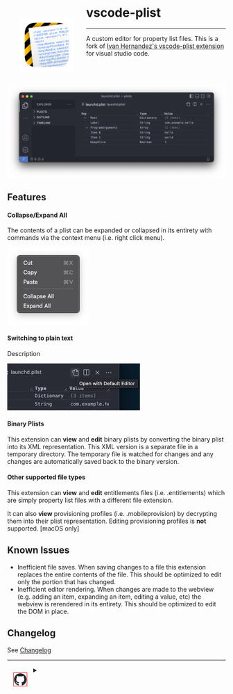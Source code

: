 # ![icon](ui/resources/icons/icon.png "icon") vscode-plist

---

A custom editor for property list files. This is a fork of [Ivan Hernandez's vscode-plist extension][ivhernandez.vscode-plist] for visual studio code.

![Custom Editor](images/editor.png "Custom Editor")

## Features

#### Collapse/Expand All

The contents of a plist can be expanded or collapsed in its entirety with commands via the context
menu (i.e. right click menu).

![Collapse or Expand all](images/collapse_expand_all.png "Collapse or Expand all")

#### Switching to plain text

Description

![View as plain text](images/plain_text.png "View as plain text")

#### Binary Plists

This extension can __view__ and __edit__ binary plists by converting the binary plist into its XML
representation. This XML version is a separate file in a temporary directory. The temporary file
is watched for changes and any changes are automatically saved back to the binary version.

<!-- ![view and edit binary plists](images/binary_plist.png) -->

#### Other supported file types

This extension can  __view__ and __edit__ entitlements files (i.e. .entitlements) which are simply
property list files with a different file extension.

It can also __view__ provisioning profiles (i.e. .mobileprovision) by decrypting them into their
plist representation. Editing provisioning profiles is __not__ supported. [macOS only]

<!-- ![view provisioning profiles](images/provisioning_profile.png) -->

## Known Issues

* Inefficient file saves. When saving changes to a file this extension replaces the entire contents
  of the file. This should be optimized to edit only the portion that has changed.
* Inefficient editor rendering. When changes are made to the webview (e.g. adding an item, expanding
  an item, editing a value, etc) the webview is rerendered in its entirety. This should be optimized
  to edit the DOM in place.

## Changelog

See [Changelog]

<!-- 
 ======= Links, styles, images etc go below this point ========
--->

<!-- LINKS -->

[ivhernandez.vscode-plist]: https://marketplace.visualstudio.com/items?itemName=ivhernandez.vscode-plist
[Changelog]: ./CHANGELOG.md

<!-- IMAGES -->
  <!-- Note: the @vscode/vsce tool, which we use to publish the extension, 
    will throw errors with "Invalid image source in README.md" if 
    Reference-style image syntax is used.
    Therefore we must use the ![]() inline image syntax, so this "IMAGES" 
    section should remain empty.
  ****-->

<!-- STYLES -->
<!--
Note: GitHub will ignore the <style> element and will render its contents,
 so we embed it in a collapsed <details> accordion, which itself gets hidden in other
 markdown renderers that respect the <style> element (i.e. not github).
-->

<hr />
<details id="cssblock">
<summary>
<!-- GH logo -->
<img
  src="./ui/resources/icons/github-mark.png"
  width="30" alt="github logo" title="github logo"
/>
</summary>

> GitHub renders the following CSS in the source Markdown as gibberish, while other Markdown viewers will apply the CSS styles.

<style type="text/css">
  img[title~="icon"] {
    float: left;
    width: 128px;
    max-width: 25%;
    margin: 1em;
    vertical-align: middle;
  }
  img[title="github logo"] {
    border:1px solid red;
    float: left;
    margin: 1em;
    vertical-align: middle;
  }
</style>

</details>
